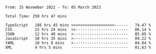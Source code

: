 <!-- <div align="center">
  
  ![](https://raw.githubusercontent.com/iaizawa0623/github-stats/master/generated/overview.svg#gh-dark-mode-only)
  ![](https://raw.githubusercontent.com/iaizawa0623/github-stats/master/generated/overview.svg#gh-light-mode-only)
  ![](https://raw.githubusercontent.com/iaizawa0623/github-stats/master/generated/languages.svg#gh-dark-mode-only)
  ![](https://raw.githubusercontent.com/iaizawa0623/github-stats/master/generated/languages.svg#gh-light-mode-only)

</div> -->


<!--
<a href="https://github.com/anuraghazra/github-readme-stats">
  <img src="https://github-readme-stats.vercel.app/api?username=iaizawa0623&show_icons=true&count_private=true&theme=dracula&line_height=40" />
  <img src="https://github-readme-stats.vercel.app/api/top-langs/?username=iaizawa0623&count_private=true&theme=dracula" />
</a>

***
-->

<!--START_SECTION:waka-->

```text
From: 15 November 2022 - To: 05 March 2023

Total Time: 250 hrs 47 mins

TypeScript   186 hrs 45 mins >>>>>>>>>>>>>>>>>>>------   74.47 %
CSS          15 hrs 24 mins  >>-----------------------   06.14 %
JSON         12 hrs 40 mins  >------------------------   05.05 %
JavaScript   10 hrs 35 mins  >------------------------   04.22 %
YAML         10 hrs 8 mins   >------------------------   04.04 %
XML          4 hrs 5 mins    -------------------------   01.63 %
```

<!--END_SECTION:waka-->
